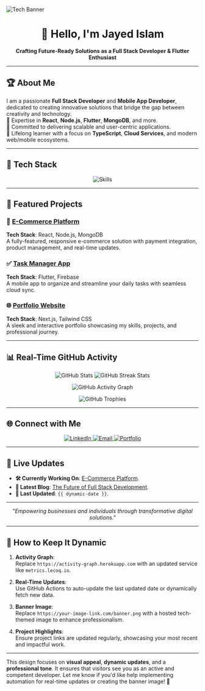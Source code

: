 <!-- Banner Image -->
![Tech Banner](https://your-image-link.com/banner.png)

<h1 align="center">👋 Hello, I'm Jayed Islam</h1>

<p align="center">
  <b>Crafting Future-Ready Solutions as a Full Stack Developer & Flutter Enthusiast</b>  
</p>

---

## 🏆 About Me

I am a passionate **Full Stack Developer** and **Mobile App Developer**, dedicated to creating innovative solutions that bridge the gap between creativity and technology.  
🔹 Expertise in **React**, **Node.js**, **Flutter**, **MongoDB**, and more.  
🔹 Committed to delivering scalable and user-centric applications.  
🔹 Lifelong learner with a focus on **TypeScript**, **Cloud Services**, and modern web/mobile ecosystems.  

---

## 🚀 Tech Stack

<p align="center">
  <img src="https://skillicons.dev/icons?i=js,ts,react,nodejs,flutter,dart,mongodb,express,html,css,tailwind,git,github,vscode,firebase" alt="Skills" />
</p>

---

## 📂 Featured Projects

### 🛒 [E-Commerce Platform](https://github.com/jayed-islam/ecommerce)  
**Tech Stack**: React, Node.js, MongoDB  
A fully-featured, responsive e-commerce solution with payment integration, product management, and real-time updates.  

### ✅ [Task Manager App](https://github.com/jayed-islam/task-manager)  
**Tech Stack**: Flutter, Firebase  
A mobile app to organize and streamline your daily tasks with seamless cloud sync.  

### 🌐 [Portfolio Website](https://github.com/jayed-islam/portfolio)  
**Tech Stack**: Next.js, Tailwind CSS  
A sleek and interactive portfolio showcasing my skills, projects, and professional journey.  

---

## 📊 Real-Time GitHub Activity

<p align="center">
  <img src="https://github-readme-stats.vercel.app/api?username=jayed-islam&show_icons=true&theme=github_dark&hide_border=true" alt="GitHub Stats" />
  <img src="https://github-readme-streak-stats.herokuapp.com/?user=jayed-islam&theme=github-dark-blue&hide_border=true" alt="GitHub Streak Stats" />
</p>

<p align="center">
  <img src="https://activity-graph.herokuapp.com/graph?username=jayed-islam&theme=github-dark&hide_border=true" alt="GitHub Activity Graph" />
</p>

<p align="center">
  <img src="https://github-profile-trophy.vercel.app/?username=jayed-islam&theme=radical&no-frame=true&margin-w=15&margin-h=15" alt="GitHub Trophies" />
</p>

---

## 🌐 Connect with Me  

<p align="center">
  <a href="https://www.linkedin.com/in/jayed-islam" target="_blank">
    <img src="https://img.shields.io/badge/LinkedIn-%230077B5.svg?&style=for-the-badge&logo=linkedin&logoColor=white" alt="LinkedIn" />
  </a>
  <a href="mailto:jayed.islam@example.com" target="_blank">
    <img src="https://img.shields.io/badge/Email-D14836?style=for-the-badge&logo=gmail&logoColor=white" alt="Email" />
  </a>
  <a href="https://jayed-islam.com" target="_blank">
    <img src="https://img.shields.io/badge/Portfolio-000000?style=for-the-badge&logo=vercel&logoColor=white" alt="Portfolio" />
  </a>
</p>

---

## 🔄 Live Updates  

- **🛠️ Currently Working On**: [E-Commerce Platform](https://github.com/jayed-islam/ecommerce).  
- **📖 Latest Blog**: [The Future of Full Stack Development](https://jayed-islam.com/blog).  
- **📅 Last Updated**: `{{ dynamic-date }}`.

---

<p align="center">
  <i>"Empowering businesses and individuals through transformative digital solutions."</i>  
</p>

---

## 🔧 How to Keep It Dynamic  

1. **Activity Graph**:  
   Replace `https://activity-graph.herokuapp.com` with an updated service like `metrics.lecoq.io`.  

2. **Real-Time Updates**:  
   Use GitHub Actions to auto-update the last updated date or dynamically fetch new data.  

3. **Banner Image**:  
   Replace `https://your-image-link.com/banner.png` with a hosted tech-themed image to enhance professionalism.  

4. **Project Highlights**:  
   Ensure project links are updated regularly, showcasing your most recent and impactful work.  

---

This design focuses on **visual appeal**, **dynamic updates**, and a **professional tone**. It ensures that visitors see you as an active and competent developer. Let me know if you'd like help implementing automation for real-time updates or creating the banner image! 🚀
